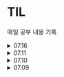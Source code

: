 # TIL
매일 공부 내용 기록

<details>
<summary>07.16</summary>
<div markdown="1">
[ 2024-07-16 화 ]
부대복귀(BFS) - https://school.programmers.co.kr/learn/courses/30/lessons/132266
합승택시요금 - https://school.programmers.co.kr/learn/courses/30/lessons/72413

❑ 서브쿼리
https://school.programmers.co.kr/learn/courses/30/lessons/131124
https://school.programmers.co.kr/learn/courses/30/lessons/62284
</div>
</details>

<details>
<summary>07.11</summary>
<div markdown="1">
거리두기 확인하기 - https://school.programmers.co.kr/learn/courses/30/lessons/81302
셔틀버스 - https://school.programmers.co.kr/learn/courses/30/lessons/17678

❑ Join (Lv.3,Lv.4,Lv.5)
https://school.programmers.co.kr/learn/courses/30/lessons/157339
https://school.programmers.co.kr/learn/courses/30/lessons/276035
https://school.programmers.co.kr/learn/courses/30/lessons/131534

❑ Group by (Lv.3)
https://school.programmers.co.kr/learn/courses/30/lessons/157340
https://school.programmers.co.kr/learn/courses/30/lessons/151139
</div>
</details>

<details>
<summary>07.10</summary>
<div markdown="1">
[ 2024-07-10 수 ]
리코쳇 로봇 - https://school.programmers.co.kr/learn/courses/30/lessons/169199
거리두기 확인하기 - https://school.programmers.co.kr/learn/courses/30/lessons/81302

❑ Join (Lv.3)
https://school.programmers.co.kr/learn/courses/30/lessons/59042
https://school.programmers.co.kr/learn/courses/30/lessons/59043
https://school.programmers.co.kr/learn/courses/30/lessons/59044

❑ Group by (Lv.3)
https://school.programmers.co.kr/learn/courses/30/lessons/157340
https://school.programmers.co.kr/learn/courses/30/lessons/151139 

</div>
</details>

<details>
<summary>07.09</summary>
<div markdown="1">
[ 2024-07-09 화 ]
네트워크 - https://school.programmers.co.kr/learn/courses/30/lessons/43162
피로도 - https://school.programmers.co.kr/learn/courses/30/lessons/87946

❑ Sum/Max/Min (Lv.2)
https://school.programmers.co.kr/learn/courses/30/lessons/131115

❑ Join (Lv.3)
https://school.programmers.co.kr/learn/courses/30/lessons/59042
https://school.programmers.co.kr/learn/courses/30/lessons/59043
https://school.programmers.co.kr/learn/courses/30/lessons/59044

</div>
</details>


